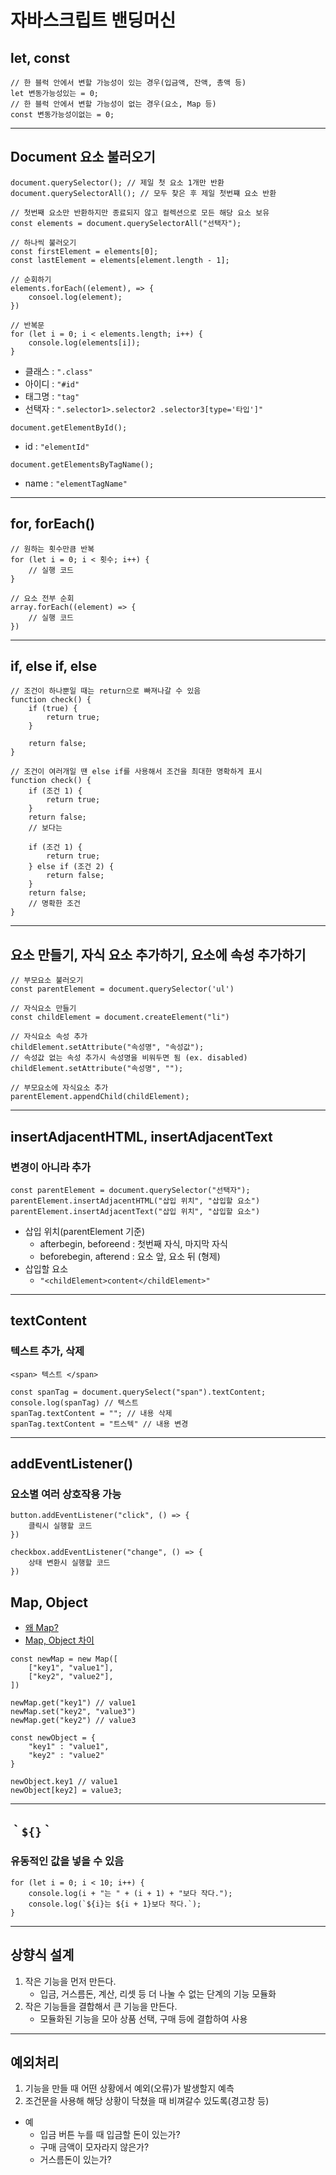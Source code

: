# 자바스크립트 밴딩머신

## let, const

```
// 한 블럭 안에서 변할 가능성이 있는 경우(입금액, 잔액, 총액 등)
let 변동가능성있는 = 0;
// 한 블럭 안에서 변할 가능성이 없는 경우(요소, Map 등)
const 변동가능성이없는 = 0;

```

---

## Document 요소 불러오기

```
document.querySelector(); // 제일 첫 요소 1개만 반환
document.querySelectorAll(); // 모두 찾은 후 제일 첫번쨰 요소 반환
```

```
// 첫번째 요소만 반환하지만 종료되지 않고 컬렉션으로 모든 해당 요소 보유
const elements = document.querySelectorAll("선택자");

// 하나씩 불러오기
const firstElement = elements[0];
const lastElement = elements[element.length - 1];

// 순회하기
elements.forEach((element), => {
    consoel.log(element);
})

// 반복문
for (let i = 0; i < elements.length; i++) {
    console.log(elements[i]);
}
```

-   클래스 : `".class"`
-   아이디 : `"#id"`
-   태그명 : `"tag"`
-   선택자 : `".selector1>.selector2 .selector3[type='타입']"`

```
document.getElementById();
```

-   id : `"elementId"`

```
document.getElementsByTagName();
```

-   name : `"elementTagName"`

---

## for, forEach()

```
// 원하는 횟수만큼 반복
for (let i = 0; i < 횟수; i++) {
    // 실행 코드
}
```

```
// 요소 전부 순회
array.forEach((element) => {
    // 실행 코드
})
```

---

## if, else if, else

```
// 조건이 하나뿐일 때는 return으로 빠져나갈 수 있음
function check() {
    if (true) {
        return true;
    }

    return false;
}
```

```
// 조건이 여러개일 땐 else if를 사용해서 조건을 최대한 명확하게 표시
function check() {
    if (조건 1) {
        return true;
    }
    return false;
    // 보다는

    if (조건 1) {
        return true;
    } else if (조건 2) {
        return false;
    }
    return false;
    // 명확한 조건
}
```

---

## 요소 만들기, 자식 요소 추가하기, 요소에 속성 추가하기

```
// 부모요소 불러오기
const parentElement = document.querySelector('ul')

// 자식요소 만들기
const childElement = document.createElement("li")

// 자식요소 속성 추가
childElement.setAttribute("속성명", "속성값");
// 속성값 없는 속성 추가시 속성명을 비워두면 됨 (ex. disabled)
childElement.setAttribute("속성명", "");

// 부모요소에 자식요소 추가
parentElement.appendChild(childElement);
```

---

## insertAdjacentHTML, insertAdjacentText

### 변경이 아니라 추가

```
const parentElement = document.querySelector("선택자");
parentElement.insertAdjacentHTML("삽입 위치", "삽입할 요소")
parentElement.insertAdjacentText("삽입 위치", "삽입할 요소")

```

-   삽입 위치(parentElement 기준)
    -   afterbegin, beforeend : 첫번째 자식, 마지막 자식
    -   beforebegin, afterend : 요소 앞, 요소 뒤 (형제)
-   삽입할 요소
    -   `"<childElement>content</childElement>"`

---

## textContent

### 텍스트 추가, 삭제

```
<span> 텍스트 </span>

const spanTag = document.querySelect("span").textContent;
console.log(spanTag) // 텍스트
spanTag.textContent = ""; // 내용 삭제
spanTag.textContent = "트스텍" // 내용 변경
```

---

## addEventListener()

### 요소별 여러 상호작용 가능

```
button.addEventListener("click", () => {
    클릭시 실행할 코드
})

checkbox.addEventListener("change", () => {
    상태 변환시 실행할 코드
})
```

## Map, Object

-   [왜 Map?](https://shanepark.tistory.com/220)
-   [Map, Object 차이](https://velog.io/@namda-on/JavaScript-Map-%EA%B3%BC-Object-%EC%9D%98-%EC%B0%A8%EC%9D%B4)

```
const newMap = new Map([
    ["key1", "value1"],
    ["key2", "value2"],
])

newMap.get("key1") // value1
newMap.set("key2", "value3")
newMap.get("key2") // value3
```

```
const newObject = {
    "key1" : "value1",
    "key2" : "value2"
}

newObject.key1 // value1
newObject[key2] = value3;
```

---

## `｀${}｀`

### 유동적인 값을 넣을 수 있음

```
for (let i = 0; i < 10; i++) {
    console.log(i + "는 " + (i + 1) + "보다 작다.");
    console.log(`${i}는 ${i + 1}보다 작다.`);
}

```

---

## 상향식 설계

1. 작은 기능을 먼저 만든다.
    - 입금, 거스름돈, 계산, 리셋 등 더 나눌 수 없는 단계의 기능 모듈화
2. 작은 기능들을 결합해서 큰 기능을 만든다.
    - 모듈화된 기능을 모아 상품 선택, 구매 등에 결합하여 사용

---

## 예외처리

1. 기능을 만들 때 어떤 상황에서 예외(오류)가 발생할지 예측
2. 조건문을 사용해 해당 상황이 닥쳤을 때 비껴갈수 있도록(경고창 등)

-   예
    -   입금 버튼 누를 때 입금할 돈이 있는가?
    -   구매 금액이 모자라지 않은가?
    -   거스름돈이 있는가?

